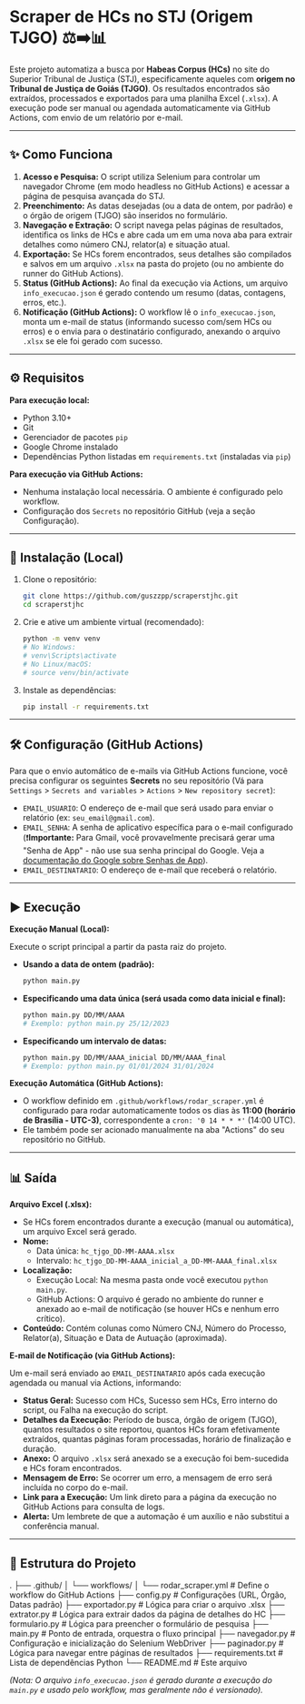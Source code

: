 # Scraper de HCs no STJ (Origem TJGO) ⚖️➡️📊

Este projeto automatiza a busca por **Habeas Corpus (HCs)** no site do Superior Tribunal de Justiça (STJ), especificamente aqueles com **origem no Tribunal de Justiça de Goiás (TJGO)**. Os resultados encontrados são extraídos, processados e exportados para uma planilha Excel (`.xlsx`). A execução pode ser manual ou agendada automaticamente via GitHub Actions, com envio de um relatório por e-mail.

---

## ✨ Como Funciona

1.  **Acesso e Pesquisa:** O script utiliza Selenium para controlar um navegador Chrome (em modo headless no GitHub Actions) e acessar a página de pesquisa avançada do STJ.
2.  **Preenchimento:** As datas desejadas (ou a data de ontem, por padrão) e o órgão de origem (TJGO) são inseridos no formulário.
3.  **Navegação e Extração:** O script navega pelas páginas de resultados, identifica os links de HCs e abre cada um em uma nova aba para extrair detalhes como número CNJ, relator(a) e situação atual.
4.  **Exportação:** Se HCs forem encontrados, seus detalhes são compilados e salvos em um arquivo `.xlsx` na pasta do projeto (ou no ambiente do runner do GitHub Actions).
5.  **Status (GitHub Actions):** Ao final da execução via Actions, um arquivo `info_execucao.json` é gerado contendo um resumo (datas, contagens, erros, etc.).
6.  **Notificação (GitHub Actions):** O workflow lê o `info_execucao.json`, monta um e-mail de status (informando sucesso com/sem HCs ou erros) e o envia para o destinatário configurado, anexando o arquivo `.xlsx` se ele foi gerado com sucesso.

---

## ⚙️ Requisitos

**Para execução local:**

*   Python 3.10+
*   Git
*   Gerenciador de pacotes `pip`
*   Google Chrome instalado
*   Dependências Python listadas em `requirements.txt` (instaladas via `pip`)

**Para execução via GitHub Actions:**

*   Nenhuma instalação local necessária. O ambiente é configurado pelo workflow.
*   Configuração dos `Secrets` no repositório GitHub (veja a seção Configuração).

---

## 🔧 Instalação (Local)

1.  Clone o repositório:
    ```bash
    git clone https://github.com/guszzpp/scraperstjhc.git
    cd scraperstjhc
    ```

2.  Crie e ative um ambiente virtual (recomendado):
    ```bash
    python -m venv venv
    # No Windows:
    # venv\Scripts\activate
    # No Linux/macOS:
    # source venv/bin/activate
    ```

3.  Instale as dependências:
    ```bash
    pip install -r requirements.txt
    ```

---

## 🛠️ Configuração (GitHub Actions)

Para que o envio automático de e-mails via GitHub Actions funcione, você precisa configurar os seguintes **Secrets** no seu repositório (Vá para `Settings` > `Secrets and variables` > `Actions` > `New repository secret`):

*   `EMAIL_USUARIO`: O endereço de e-mail que será usado para enviar o relatório (ex: `seu_email@gmail.com`).
*   `EMAIL_SENHA`: A senha de aplicativo específica para o e-mail configurado (❗️**Importante:** Para Gmail, você provavelmente precisará gerar uma "Senha de App" - não use sua senha principal do Google. Veja a [documentação do Google sobre Senhas de App](https://support.google.com/accounts/answer/185833)).
*   `EMAIL_DESTINATARIO`: O endereço de e-mail que receberá o relatório.

---

## ▶️ Execução

**Execução Manual (Local):**

Execute o script principal a partir da pasta raiz do projeto.

*   **Usando a data de ontem (padrão):**
    ```bash
    python main.py
    ```

*   **Especificando uma data única (será usada como data inicial e final):**
    ```bash
    python main.py DD/MM/AAAA
    # Exemplo: python main.py 25/12/2023
    ```

*   **Especificando um intervalo de datas:**
    ```bash
    python main.py DD/MM/AAAA_inicial DD/MM/AAAA_final
    # Exemplo: python main.py 01/01/2024 31/01/2024
    ```

**Execução Automática (GitHub Actions):**

*   O workflow definido em `.github/workflows/rodar_scraper.yml` é configurado para rodar automaticamente todos os dias às **11:00 (horário de Brasília - UTC-3)**, correspondente a `cron: '0 14 * * *'` (14:00 UTC).
*   Ele também pode ser acionado manualmente na aba "Actions" do seu repositório no GitHub.

---

## 📊 Saída

**Arquivo Excel (.xlsx):**

*   Se HCs forem encontrados durante a execução (manual ou automática), um arquivo Excel será gerado.
*   **Nome:**
    *   Data única: `hc_tjgo_DD-MM-AAAA.xlsx`
    *   Intervalo: `hc_tjgo_DD-MM-AAAA_inicial_a_DD-MM-AAAA_final.xlsx`
*   **Localização:**
    *   Execução Local: Na mesma pasta onde você executou `python main.py`.
    *   GitHub Actions: O arquivo é gerado no ambiente do runner e anexado ao e-mail de notificação (se houver HCs e nenhum erro crítico).
*   **Conteúdo:** Contém colunas como Número CNJ, Número do Processo, Relator(a), Situação e Data de Autuação (aproximada).

**E-mail de Notificação (via GitHub Actions):**

Um e-mail será enviado ao `EMAIL_DESTINATARIO` após cada execução agendada ou manual via Actions, informando:

*   **Status Geral:** Sucesso com HCs, Sucesso sem HCs, Erro interno do script, ou Falha na execução do script.
*   **Detalhes da Execução:** Período de busca, órgão de origem (TJGO), quantos resultados o site reportou, quantos HCs foram efetivamente extraídos, quantas páginas foram processadas, horário de finalização e duração.
*   **Anexo:** O arquivo `.xlsx` será anexado se a execução foi bem-sucedida e HCs foram encontrados.
*   **Mensagem de Erro:** Se ocorrer um erro, a mensagem de erro será incluída no corpo do e-mail.
*   **Link para a Execução:** Um link direto para a página da execução no GitHub Actions para consulta de logs.
*   **Alerta:** Um lembrete de que a automação é um auxílio e não substitui a conferência manual.

---

## 📁 Estrutura do Projeto
.
├── .github/
│ └── workflows/
│ └── rodar_scraper.yml # Define o workflow do GitHub Actions
├── config.py # Configurações (URL, Órgão, Datas padrão)
├── exportador.py # Lógica para criar o arquivo .xlsx
├── extrator.py # Lógica para extrair dados da página de detalhes do HC
├── formulario.py # Lógica para preencher o formulário de pesquisa
├── main.py # Ponto de entrada, orquestra o fluxo principal
├── navegador.py # Configuração e inicialização do Selenium WebDriver
├── paginador.py # Lógica para navegar entre páginas de resultados
├── requirements.txt # Lista de dependências Python
└── README.md # Este arquivo


*(Nota: O arquivo `info_execucao.json` é gerado durante a execução do `main.py` e usado pelo workflow, mas geralmente não é versionado).*
